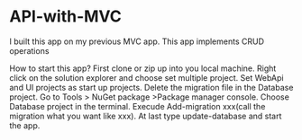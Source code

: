 # API-with-MVC
I built this app on my previous MVC app. This app implements CRUD operations 

How to start this app?
First clone or zip up into you local machine.
Right click on the solution explorer and choose set multiple project.
Set WebApi and UI projects as start up projects.
Delete the migration file in the Database project.
Go to Tools > NuGet package >Package manager console.
Choose Database project in the terminal.
Execude Add-migration xxx(call the migration what you want like xxx).
At last type update-database and start the app.
